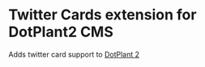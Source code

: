Twitter Cards extension for DotPlant2 CMS
=========================================

Adds twitter card support to [DotPlant 2](http://dotplant.ru)
